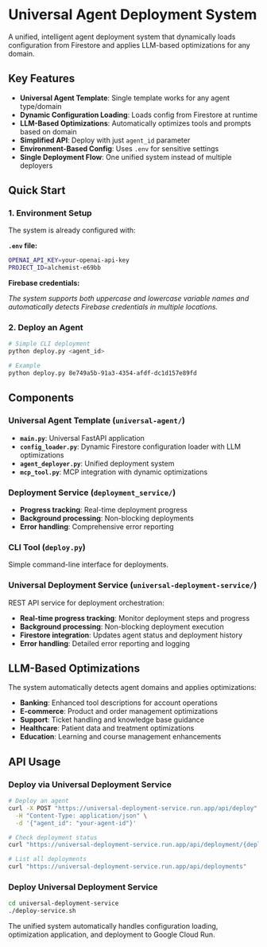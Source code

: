 # Universal Agent Deployment System

A unified, intelligent agent deployment system that dynamically loads configuration from Firestore and applies LLM-based optimizations for any domain.

## Key Features

- **Universal Agent Template**: Single template works for any agent type/domain
- **Dynamic Configuration Loading**: Loads config from Firestore at runtime
- **LLM-Based Optimizations**: Automatically optimizes tools and prompts based on domain
- **Simplified API**: Deploy with just `agent_id` parameter
- **Environment-Based Config**: Uses `.env` for sensitive settings
- **Single Deployment Flow**: One unified system instead of multiple deployers

## Quick Start

### 1. Environment Setup

The system is already configured with:

**`.env` file:**
```bash
OPENAI_API_KEY=your-openai-api-key
PROJECT_ID=alchemist-e69bb
```

**Firebase credentials:**

*The system supports both uppercase and lowercase variable names and automatically detects Firebase credentials in multiple locations.*

### 2. Deploy an Agent

```bash
# Simple CLI deployment
python deploy.py <agent_id>

# Example
python deploy.py 8e749a5b-91a3-4354-afdf-dc1d157e89fd
```

## Components

### Universal Agent Template (`universal-agent/`)

- **`main.py`**: Universal FastAPI application
- **`config_loader.py`**: Dynamic Firestore configuration loader with LLM optimizations
- **`agent_deployer.py`**: Unified deployment system
- **`mcp_tool.py`**: MCP integration with dynamic optimizations

### Deployment Service (`deployment_service/`)

- **Progress tracking**: Real-time deployment progress
- **Background processing**: Non-blocking deployments
- **Error handling**: Comprehensive error reporting

### CLI Tool (`deploy.py`)

Simple command-line interface for deployments.

### Universal Deployment Service (`universal-deployment-service/`)

REST API service for deployment orchestration:

- **Real-time progress tracking**: Monitor deployment steps and progress
- **Background processing**: Non-blocking deployment execution  
- **Firestore integration**: Updates agent status and deployment history
- **Error handling**: Detailed error reporting and logging

## LLM-Based Optimizations

The system automatically detects agent domains and applies optimizations:

- **Banking**: Enhanced tool descriptions for account operations
- **E-commerce**: Product and order management optimizations
- **Support**: Ticket handling and knowledge base guidance
- **Healthcare**: Patient data and treatment optimizations
- **Education**: Learning and course management enhancements

## API Usage

### Deploy via Universal Deployment Service

```bash
# Deploy an agent
curl -X POST "https://universal-deployment-service.run.app/api/deploy" \
  -H "Content-Type: application/json" \
  -d '{"agent_id": "your-agent-id"}'

# Check deployment status  
curl "https://universal-deployment-service.run.app/api/deployment/{deployment_id}/status"

# List all deployments
curl "https://universal-deployment-service.run.app/api/deployments"
```

### Deploy Universal Deployment Service

```bash
cd universal-deployment-service
./deploy-service.sh
```

The unified system automatically handles configuration loading, optimization application, and deployment to Google Cloud Run.
